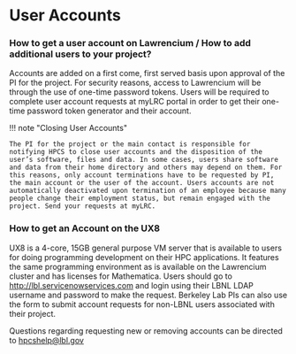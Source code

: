 # User Accounts

### How to get a user account on Lawrencium / How to add additional users to your project?

Accounts are added on a first come, first served basis upon approval of the PI for the project. For security reasons, access to Lawrencium will be through the use of one-time password tokens. Users will be required to complete  user account requests at myLRC portal in order to get their one-time password token generator and their account.

!!! note "Closing User Accounts"

    The PI for the project or the main contact is responsible for notifying HPCS to close user accounts and the disposition of the user’s software, files and data. In some cases, users share software and data from their home directory and others may depend on them. For this reasons, only account terminations have to be requested by PI, the main account or the user of the account. Users accounts are not automatically deactivated upon termination of an employee because many people change their employment status, but remain engaged with the project. Send your requests at myLRC.

### How to get an Account on the UX8 

UX8 is a 4-core, 15GB general purpose VM server that is available to users for doing programming development on their HPC applications. It features the same programming environment as is available on the Lawrencium cluster and has licenses for Mathematica.  Users should go to http://lbl.servicenowservices.com and login using their LBNL LDAP username and password to make the request. Berkeley Lab PIs can also use the form to submit account requests for non-LBNL users associated with their project.

Questions regarding requesting new or removing accounts can be directed to hpcshelp@lbl.gov